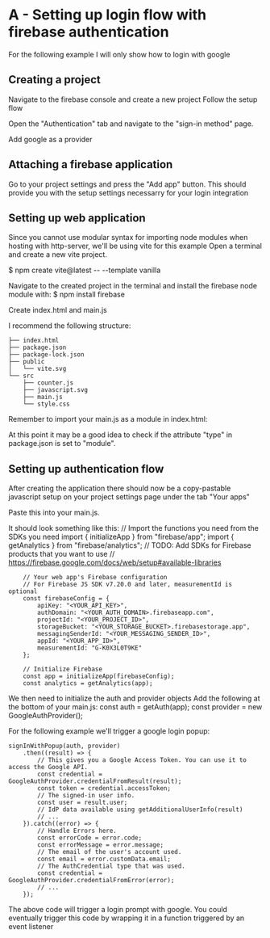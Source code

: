 # A - Setting up login flow with firebase authentication

For the following example I will only show how to login with google

## Creating a project
Navigate to the firebase console and create a new project
Follow the setup flow

Open the "Authentication" tab and navigate to the "sign-in method" page.

Add google as a provider


## Attaching a firebase application
Go to your project settings and press the "Add app" button.
This should provide you with the setup settings necessarry for your login integration


## Setting up web application
Since you cannot use modular syntax for importing node modules when hosting with http-server, we'll be using vite for this example
Open a terminal and create a new vite project.

$ npm create vite@latest <your-project-name> -- --template vanilla

Navigate to the created project in the terminal and install the firebase node module with:
$ npm install firebase

Create index.html and main.js

I recommend the following structure:

    ├── index.html
    ├── package.json
    ├── package-lock.json
    ├── public
    │   └── vite.svg
    └── src
        ├── counter.js
        ├── javascript.svg
        ├── main.js
        └── style.css

Remember to import your main.js as a module in index.html:
    <script type="module" src="src/main.js"></script>

At this point it may be a good idea to check if the attribute "type" in package.json is set to "module".

## Setting up authentication flow
After creating the application there should now be a copy-pastable javascript setup on your project settings page under the tab "Your apps"

Paste this into your main.js.

It should look something like this:
        // Import the functions you need from the SDKs you need
        import { initializeApp } from "firebase/app";
        import { getAnalytics } from "firebase/analytics";
        // TODO: Add SDKs for Firebase products that you want to use
        // https://firebase.google.com/docs/web/setup#available-libraries
        
        // Your web app's Firebase configuration
        // For Firebase JS SDK v7.20.0 and later, measurementId is optional
        const firebaseConfig = {
            apiKey: "<YOUR_API_KEY>",
            authDomain: "<YOUR_AUTH_DOMAIN>.firebaseapp.com",
            projectId: "<YOUR_PROJECT_ID>",
            storageBucket: "<YOUR_STORAGE_BUCKET>.firebasestorage.app",
            messagingSenderId: "<YOUR_MESSAGING_SENDER_ID>",
            appId: "<YOUR_APP_ID>",
            measurementId: "G-K0X3L0T9KE"
        };
        
        // Initialize Firebase
        const app = initializeApp(firebaseConfig);
        const analytics = getAnalytics(app);



We then need to initialize the auth and provider objects
Add the following at the bottom of your main.js:
    const auth = getAuth(app);
    const provider = new GoogleAuthProvider();

For the following example we'll trigger a google login popup:

    signInWithPopup(auth, provider)
        .then((result) => {
            // This gives you a Google Access Token. You can use it to access the Google API.
            const credential = GoogleAuthProvider.credentialFromResult(result);
            const token = credential.accessToken;
            // The signed-in user info.
            const user = result.user;
            // IdP data available using getAdditionalUserInfo(result)
            // ...
        }).catch((error) => {
            // Handle Errors here.
            const errorCode = error.code;
            const errorMessage = error.message;
            // The email of the user's account used.
            const email = error.customData.email;
            // The AuthCredential type that was used.
            const credential = GoogleAuthProvider.credentialFromError(error);
            // ...
        });

The above code will trigger a login prompt with google. You could eventually trigger this code by wrapping it in a function triggered by an event listener